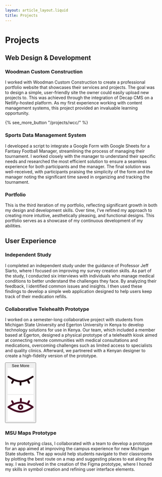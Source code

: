 ```yaml
---
layout: article_layout.liquid
title: Projects
---
```


# Projects
## Web Design & Development
### Woodman Custom Construction
I worked with Woodman Custom Construction to create a professional portfolio website that showcases their services and projects. The goal was to design a simple, user-friendly site the owner could easily upload new projects to. This was achieved through the integration of Decap CMS on a Netlify-hosted platform. As my first experience working with content management systems, this project provided an invaluable learning opportunity.

{% see_more_button "/projects/wcc/" %}

### Sports Data Management System
I developed a script to integrate a Google Form with Google Sheets for a Fantasy Football Manager, streamlining the process of managing their tournament. I worked closely with the manager to understand their specific needs and researched the most efficient solution to ensure a seamless experience for both participants and the manager. The final solution was well-received, with participants praising the simplicity of the form and the manager noting the significant time saved in organizing and tracking the tournament.



### Portfolio
This is the third iteration of my portfolio, reflecting significant growth in both my design and development skills. Over time, I’ve refined my approach to creating more intuitive, aesthetically pleasing, and functional designs. This portfolio serves as a showcase of my continuous development of my abilities.

## User Experience

### Independent Study
I completed an independent study under the guidance of Professor Jeff Siarto, where I focused on improving my survey creation skills. As part of the study, I conducted six interviews with individuals who manage medical conditions to better understand the challenges they face. By analyzing their feedback, I identified common issues and insights. I then used these findings to develop a simple web application designed to help users keep track of their medication refills.

### Collaborative Telehealth Prototype
I worked on a semester-long collaborative project with students from Michigan State University and Egerton University in Kenya to develop technology solutions for use in Kenya. Our team, which included a member based at Egerton, designed a physical prototype of a telehealth kiosk aimed at connecting remote communities with medical consultations and medications, overcoming challenges such as limited access to specialists and quality clinics. Afterward, we partnered with a Kenyan designer to create a high-fidelity version of the prototype.

<button onclick="window.open('https://preview.tanzilzubair.tech/', '_blank');">See More 
    <div class="see_more_image_box">
        <div class="default_image">
            <img class="button_eye_icon closed_eye"  alt="closed_eye" src="/images/closed-eye-icon.png"></img>
        </div>
        <div class="hover_image">
            <img class="button_eye_icon open_eye"  alt="open_eye" src="/images/open-eye-icon.png"></img>
        </div>
    </div>
  </button>

### MSU Maps Prototype
In my prototyping class, I collaborated with a team to develop a prototype for an app aimed at improving the campus experience for new Michigan State students. The app would help students navigate to their classrooms by plotting the best route on a map and suggesting places to eat along the way. I was involved in the creation of the Figma prototype, where I honed my skills in symbol creation and refining user interface elements.
<!--
## Data Analytics & Visualization

### Amazon Data Visualization

### Forest Fire Simulation

## MSU Development Events

### SpartaHack

### Game Jam
-->